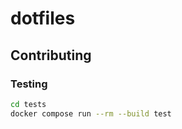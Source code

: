 # dotfiles

## Contributing

### Testing

```bash
cd tests
docker compose run --rm --build test
```
